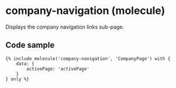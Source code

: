 # company-navigation (molecule)

Displays the company navigation links sub-page.

## Code sample

```
{% include molecule('company-navigation', 'CompanyPage') with {
    data: {
        activePage: 'activePage'
    }
} only %}
```

